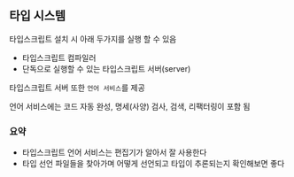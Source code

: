 ## 타입 시스템

타입스크립트 설치 시 아래 두가지를 실행 할 수 있음
- 타입스크립트 컴파일러
- 단독으로 실행할 수 있는 타입스크립트 서버(server)

타입스크립트 서버 또한 `언어 서비스`를 제공

언어 서비스에는 코드 자동 완성, 명세(사양) 검사, 검색, 리팩터링이 포함 됨


### 요약
- 타입스크립트 언어 서비스는 편집기가 알아서 잘 사용한다
- 타입 선언 파일들을 찾아가며 어떻게 선언되고 타입이 추론되는지 확인해보면 좋다
